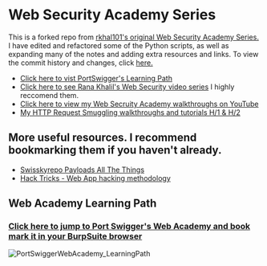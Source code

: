 # Web Security Academy Series
This is a forked repo from [rkhal101's original Web Security Academy Series.](https://github.com/rkhal101/Web-Security-Academy-Series)
I have edited and refactored some of the Python scripts, as well as expanding many of the notes and adding extra resources and links.
To view the commit history and changes, click [here.](https://github.com/rkhal101/Web-Security-Academy-Series/compare/main...LinuxUser255:Web-Security-Academy-Series:main)
- [Click here to vist PortSwigger's Learning Path](https://portswigger.net/web-security/learning-path) 
- [Click here to see Rana Khalil's Web Security video series](https://www.youtube.com/@RanaKhalil101) I highly reccomend them.
- [Click here to view my Web Secruity Academy walkthroughs on YouTube](https://www.youtube.com/@infosec5101/featured)
- [My HTTP Request Smuggling walkthroughs and tutorials H/1 & H/2](https://youtube.com/playlist?list=PLdj6yMJxBJ6J_p9fqiE3prN7BQGP0WZN7)
## More useful resources. I recommend bookmarking them if you haven't already.
- [Swisskyrepo Payloads All The Things](https://github.com/swisskyrepo/PayloadsAllTheThings)
- [Hack Tricks - Web App hacking methodology](https://book.hacktricks.xyz/pentesting-web/web-vulnerabilities-methodology)

## Web Academy Learning Path
### [Click here to jump to Port Swigger's Web Academy and book mark it in your BurpSuite browser](https://portswigger.net/web-security/learning-path)
![PortSwiggerWebAcademy_LearningPath](https://user-images.githubusercontent.com/46334926/232168453-c3af4859-79cd-4f26-8257-4e41a892d1e6.png)
